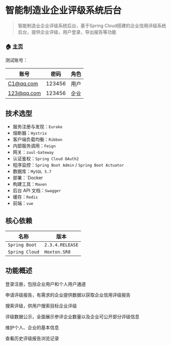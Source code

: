 # 智能制造业企业评级系统后台


> 智能制造业企业评级系统后台，基于Spring Cloud搭建的企业信用评级系统后台，提供企业评级，用户登录，导出报告等功能
>


### 🏠 [主页](http://47.113.102.194:8090/#/home)

测试账号：

|      账号      |   密码   |   角色    |
| -------- | -------- | -------- |
|  C1@qq.com  | 123456  |  用户 |
|  123@qq.com  | 123456  |  企业  |


## 技术选型

- 服务注册与发现：`Eurake`
- 熔断器：`Hystrix`
- 客户端负载均衡：`Ribbon`
- 内部服务调用：`Feign`
- 网关：`zuul-Gateway`
- 认证鉴权：`Spring Cloud OAuth2`
- 程序监控：`Spring Boot Admin` / `Spring Boot Actuator`
- 数据库：`MySQL 5.7`
- 部署：`Docker
- 构建工具：`Maven`
- 后台 API 文档：`Swagger`
- 缓存：`Redis`
- 前端：`vue`

## 核心依赖

|      名称      |   版本    |
| --------- | -------- |
| `Spring Boot`    | `2.3.4.RELEASE`  |
| `Spring Cloud`   | `Hoxton.SR8`  |


## 功能概述

登录注册，包括企业用户和个人用户通道

申请评级报告，有需求的企业提供数据以获取企业信用评级报告

搜索评级，供用户搜索目标企业评级

评级数据公示，全面展示参评企业数量以及企业可公开部分评级信息

维护个人、企业的基本信息

查看历史评级报告浏览记录
